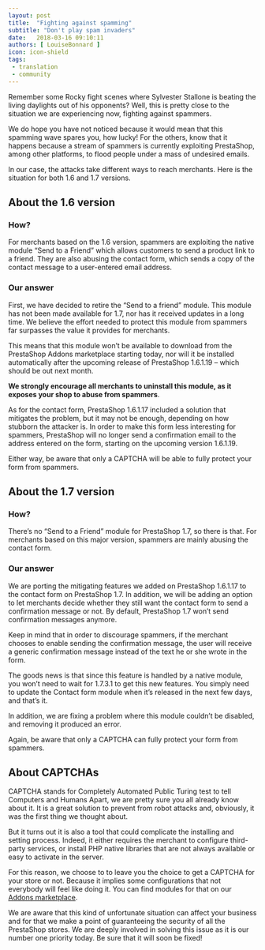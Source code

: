 ```yaml
---
layout: post
title:  "Fighting against spamming"
subtitle: "Don't play spam invaders"
date:   2018-03-16 09:10:11
authors: [ LouiseBonnard ]
icon: icon-shield
tags:
 - translation
 - community
---
```

 
Remember some Rocky fight scenes where Sylvester Stallone is beating the living daylights out of his opponents? Well, this is pretty close to the situation we are experiencing now, fighting against spammers.
 
We do hope you have not noticed because it would mean that this spamming wave spares you, how lucky! For the others, know that it happens because a stream of spammers is currently exploiting PrestaShop, among other platforms, to flood people under a mass of undesired emails.
 
In our case, the attacks take different ways to reach merchants. Here is the situation for both 1.6 and 1.7 versions.
 
 
## About the 1.6 version
 
### How?
 
For merchants based on the 1.6 version, spammers are exploiting the native module “Send to a Friend” which allows customers to send a product link to a friend. They are also abusing the contact form, which sends a copy of the contact message to a user-entered email address.
 
### Our answer
 
First, we have decided to retire the “Send to a friend” module. This module has not been made available for 1.7, nor has it received updates in a long time. We believe the effort needed to protect this module from spammers far surpasses the value it provides for merchants.

This means that this module won’t be available to download from the PrestaShop Addons marketplace starting today, nor will it be installed automatically after the upcoming release of PrestaShop 1.6.1.19 – which should be out next month.

**We strongly encourage all merchants to uninstall this module, as it exposes your shop to abuse from spammers**.
 
As for the contact form, PrestaShop 1.6.1.17 included a solution that mitigates the problem, but it may not be enough, depending on how stubborn the attacker is. In order to make this form less interesting for spammers, PrestaShop will no longer send a confirmation email to the address entered on the form, starting on the upcoming version 1.6.1.19. 

Either way, be aware that only a CAPTCHA will be able to fully protect your form from spammers.
 
 
## About the 1.7 version
 
### How?
 
There’s no “Send to a Friend” module for PrestaShop 1.7, so there is that. For merchants based on this major version, spammers are mainly abusing the contact form.

 
### Our answer
 
We are porting the mitigating features we added on PrestaShop 1.6.1.17 to the contact form on PrestaShop 1.7. In addition, we will be adding an option to let merchants decide whether they still want the contact form to send a confirmation message or not. By default, PrestaShop 1.7 won’t send confirmation messages anymore.

Keep in mind that in order to discourage spammers, if the merchant chooses to enable sending the confirmation message, the user will receive a generic confirmation message instead of the text he or she wrote in the form.

The goods news is that since this feature is handled by a native module, you won’t need to wait for 1.7.3.1 to get this new features. You simply need to update the Contact form module when it’s released in the next few days, and that’s it.

In addition, we are fixing a problem where this module couldn’t be disabled, and removing it produced an error.

Again, be aware that only a CAPTCHA can fully protect your form from spammers.

 
## About CAPTCHAs
 
CAPTCHA stands for Completely Automated Public Turing test to tell Computers and Humans Apart, we are pretty sure you all already know about it. It is a great solution to prevent from robot attacks and, obviously, it was the first thing we thought about.
 
But it turns out it is also a tool that could complicate the installing and setting process. Indeed, it either requires the merchant to configure third-party services, or install PHP native libraries that are not always available or easy to activate in the server.
 
For this reason, we choose to to leave you the choice to get a CAPTCHA for your store or not. Because it implies some configurations that not everybody will feel like doing it. You can find modules for that on our [Addons marketplace](https://addons.prestashop.com/fr/recherche?pab=1&search_query=captcha).


We are aware that this kind of unfortunate situation can affect your business and for that we make a point of guaranteeing the security of all the PrestaShop stores. We are deeply involved in solving this issue as it is our number one priority today. Be sure that it will soon be fixed!
